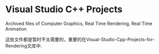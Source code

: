 # Visual Studio C++ Projects
Archived files of Computer Graphics, Real Time Rendering, Real Time Animation



这些文件都是暂时不太需要的，重要的在Visual-Studio-Cpp-Projects-for-Rendering文库中.

